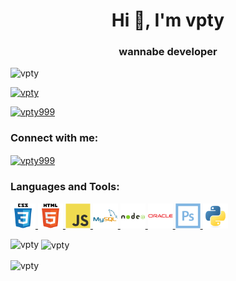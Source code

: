 <h1 align="center">Hi 👋, I'm vpty</h1>
<h3 align="center">wannabe developer</h3>

<p align="left"> <img src="https://komarev.com/ghpvc/?username=vpty&label=Profile%20views&color=0e75b6&style=flat" alt="vpty" /> </p>

<p align="left"> <a href="https://github.com/ryo-ma/github-profile-trophy"><img src="https://github-profile-trophy.vercel.app/?username=vpty" alt="vpty" /></a> </p>

<p align="left"> <a href="https://twitter.com/vpty999" target="blank"><img src="https://img.shields.io/twitter/follow/vpty999?logo=twitter&style=for-the-badge" alt="vpty999" /></a> </p>

<h3 align="left">Connect with me:</h3>
<p align="left">
<a href="https://twitter.com/vpty999" target="blank"><img align="center" src="https://raw.githubusercontent.com/rahuldkjain/github-profile-readme-generator/master/src/images/icons/Social/twitter.svg" alt="vpty999" height="30" width="40" /></a>
</p>

<h3 align="left">Languages and Tools:</h3>
<p align="left"> <a href="https://www.w3schools.com/css/" target="_blank" rel="noreferrer"> <img src="https://raw.githubusercontent.com/devicons/devicon/master/icons/css3/css3-original-wordmark.svg" alt="css3" width="40" height="40"/> </a> <a href="https://www.w3.org/html/" target="_blank" rel="noreferrer"> <img src="https://raw.githubusercontent.com/devicons/devicon/master/icons/html5/html5-original-wordmark.svg" alt="html5" width="40" height="40"/> </a> <a href="https://developer.mozilla.org/en-US/docs/Web/JavaScript" target="_blank" rel="noreferrer"> <img src="https://raw.githubusercontent.com/devicons/devicon/master/icons/javascript/javascript-original.svg" alt="javascript" width="40" height="40"/> </a> <a href="https://www.mysql.com/" target="_blank" rel="noreferrer"> <img src="https://raw.githubusercontent.com/devicons/devicon/master/icons/mysql/mysql-original-wordmark.svg" alt="mysql" width="40" height="40"/> </a> <a href="https://nodejs.org" target="_blank" rel="noreferrer"> <img src="https://raw.githubusercontent.com/devicons/devicon/master/icons/nodejs/nodejs-original-wordmark.svg" alt="nodejs" width="40" height="40"/> </a> <a href="https://www.oracle.com/" target="_blank" rel="noreferrer"> <img src="https://raw.githubusercontent.com/devicons/devicon/master/icons/oracle/oracle-original.svg" alt="oracle" width="40" height="40"/> </a> <a href="https://www.photoshop.com/en" target="_blank" rel="noreferrer"> <img src="https://raw.githubusercontent.com/devicons/devicon/master/icons/photoshop/photoshop-line.svg" alt="photoshop" width="40" height="40"/> </a> <a href="https://www.python.org" target="_blank" rel="noreferrer"> <img src="https://raw.githubusercontent.com/devicons/devicon/master/icons/python/python-original.svg" alt="python" width="40" height="40"/> </a> </p>

<p><img align="left" src="https://github-readme-stats.vercel.app/api/top-langs?username=vpty&show_icons=true&locale=en&layout=compact" alt="vpty" /></p>

<p>&nbsp;<img align="center" src="https://github-readme-stats.vercel.app/api?username=vpty&show_icons=true&locale=en" alt="vpty" /></p>

<p><img align="center" src="https://github-readme-streak-stats.herokuapp.com/?user=vpty&" alt="vpty" /></p>

                                                          


